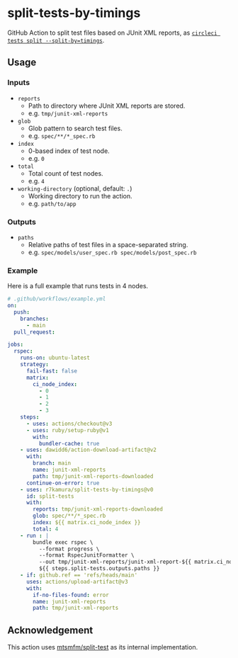 # split-tests-by-timings

GitHub Action to split test files based on JUnit XML reports, as [`circleci tests split --split-by=timings`](https://circleci.com/docs/use-the-circleci-cli-to-split-tests/#split-by-timing-data).

## Usage

### Inputs

- `reports`
    - Path to directory where JUnit XML reports are stored.
    - e.g. `tmp/junit-xml-reports`
- `glob`
    - Glob pattern to search test files.
    - e.g. `spec/**/*_spec.rb`
- `index`
    - 0-based index of test node.
    - e.g. `0`
- `total`
    - Total count of test nodes.
    - e.g. `4`
- `working-directory` (optional, default: `.`)
    - Working directory to run the action.
    - e.g. `path/to/app`

### Outputs

- `paths`
    - Relative paths of test files in a space-separated string.
    - e.g. `spec/models/user_spec.rb spec/models/post_spec.rb`

### Example

Here is a full example that runs tests in 4 nodes.

```yaml
# .github/workflows/example.yml
on:
  push:
    branches:
      - main
  pull_request:

jobs:
  rspec:
    runs-on: ubuntu-latest
    strategy:
      fail-fast: false
      matrix:
        ci_node_index:
          - 0
          - 1
          - 2
          - 3
    steps:
      - uses: actions/checkout@v3
      - uses: ruby/setup-ruby@v1
        with:
          bundler-cache: true
    - uses: dawidd6/action-download-artifact@v2
      with:
        branch: main
        name: junit-xml-reports
        path: tmp/junit-xml-reports-downloaded
      continue-on-error: true
    - uses: r7kamura/split-tests-by-timings@v0
      id: split-tests
      with:
        reports: tmp/junit-xml-reports-downloaded
        glob: spec/**/*_spec.rb
        index: ${{ matrix.ci_node_index }}
        total: 4
    - run : |
        bundle exec rspec \
          --format progress \
          --format RspecJunitFormatter \
          --out tmp/junit-xml-reports/junit-xml-report-${{ matrix.ci_node_index }}.xml \
          ${{ steps.split-tests.outputs.paths }}
    - if: github.ref == 'refs/heads/main'
      uses: actions/upload-artifact@v3
      with:
        if-no-files-found: error
        name: junit-xml-reports
        path: tmp/junit-xml-reports
```

## Acknowledgement

This action uses [mtsmfm/split-test](https://github.com/mtsmfm/split-test) as its internal implementation.
